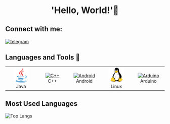 <h1 align="center">'Hello, World!'👋</h1>
<h2 align="left">Connect with me:</h2>

<a href="https://t.me/general_java" target="blank"><img align="center" src="https://upload.wikimedia.org/wikipedia/commons/8/83/Telegram_2019_Logo.svg" alt="telegram" height="30" width="30" /></a>

## Languages and Tools 🧰
<table>
  <tr>
    <td align="center" width="96">
      <a href="https://www.java.com/">
        <img src="https://raw.githubusercontent.com/devicons/devicon/master/icons/java/java-original.svg" width="48" height="48" alt="Java" />
      </a>
      <br>Java
    </td>
    <td align="center" width="96">
      <a href="https://en.wikipedia.org/wiki/C%2B%2B">
        <img src="https://cdn.worldvectorlogo.com/logos/c.svg" width="48" height="48" alt="C++"/>
      </a>
      <br>C++
    </td>
    <td align="center" width="96">
      <a href="https://www.android.com/" >
        <img src="https://www.svgrepo.com/show/7115/android.svg" width="48" height="48" alt="Android" />
      </a>
      <br>Android
    </td>
    <td align="center" width="96">
      <a href="https://www.linux.org/" >
        <img src="https://raw.githubusercontent.com/devicons/devicon/master/icons/linux/linux-original.svg" width="48" height="48" alt="Linux" />
      </a>
      <br>Linux
    </td>
    <td align="center" width="96">
      <a href="https://www.arduino.cc/" >
        <img src="https://cdn.worldvectorlogo.com/logos/arduino-1.svg" width="48" height="48" alt="Arduino" />
      </a>
      <br>Arduino
    </td>
</table>

## Most Used Languages
![Top Langs](https://github-readme-stats.vercel.app/api/top-langs/?username=GeneralPashon&theme=github_dark)
